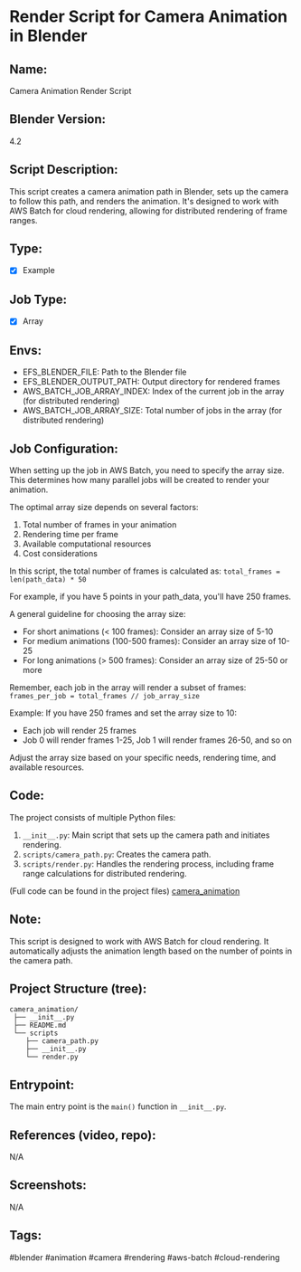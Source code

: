 # Render Script for Camera Animation in Blender

## Name:
Camera Animation Render Script

## Blender Version:
4.2

## Script Description:
This script creates a camera animation path in Blender, sets up the camera to follow this path, and renders the animation. It's designed to work with AWS Batch for cloud rendering, allowing for distributed rendering of frame ranges.

## Type:
- [x] Example

## Job Type:
- [x] Array

## Envs:
- EFS_BLENDER_FILE: Path to the Blender file
- EFS_BLENDER_OUTPUT_PATH: Output directory for rendered frames
- AWS_BATCH_JOB_ARRAY_INDEX: Index of the current job in the array (for distributed rendering)
- AWS_BATCH_JOB_ARRAY_SIZE: Total number of jobs in the array (for distributed rendering)


## Job Configuration:

When setting up the job in AWS Batch, you need to specify the array size. This determines how many parallel jobs will be created to render your animation.

The optimal array size depends on several factors:
1. Total number of frames in your animation
2. Rendering time per frame
3. Available computational resources
4. Cost considerations

In this script, the total number of frames is calculated as:
`total_frames = len(path_data) * 50`

For example, if you have 5 points in your path_data, you'll have 250 frames.

A general guideline for choosing the array size:
- For short animations (< 100 frames): Consider an array size of 5-10
- For medium animations (100-500 frames): Consider an array size of 10-25
- For long animations (> 500 frames): Consider an array size of 25-50 or more

Remember, each job in the array will render a subset of frames:
`frames_per_job = total_frames // job_array_size`

Example:
If you have 250 frames and set the array size to 10:
- Each job will render 25 frames
- Job 0 will render frames 1-25, Job 1 will render frames 26-50, and so on

Adjust the array size based on your specific needs, rendering time, and available resources.


## Code:
The project consists of multiple Python files:

1. `__init__.py`: Main script that sets up the camera path and initiates rendering.
2. `scripts/camera_path.py`: Creates the camera path.
3. `scripts/render.py`: Handles the rendering process, including frame range calculations for distributed rendering.

(Full code can be found in the project files) [camera_animation](./)

## Note:
This script is designed to work with AWS Batch for cloud rendering. It automatically adjusts the animation length based on the number of points in the camera path.

## Project Structure (tree):

```plaintext
camera_animation/
 ├── __init__.py
 ├── README.md
 └── scripts
    ├── camera_path.py
    ├── __init__.py
    └── render.py
```

## Entrypoint:
The main entry point is the `main()` function in `__init__.py`.

## References (video, repo):
N/A

## Screenshots:
N/A

## Tags:
#blender #animation #camera #rendering #aws-batch #cloud-rendering